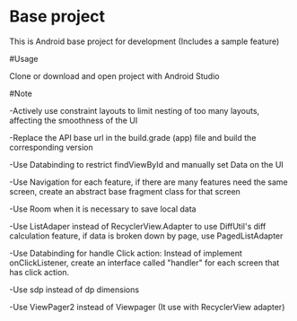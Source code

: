 # Base project

This is Android base project for development (Includes a sample feature)

#Usage

Clone or download and open project with Android Studio

#Note

-Actively use constraint layouts to limit nesting of too many layouts, affecting the smoothness of the UI

-Replace the API base url in the build.grade (app) file and build the corresponding version

-Use Databinding to restrict findViewById and manually set Data on the UI

-Use Navigation for each feature, if there are many features need the same screen, create an abstract base fragment class for that screen

-Use Room when it is necessary to save local data

-Use ListAdaper instead of RecyclerView.Adapter to use DiffUtil's diff calculation feature, if data is broken down by page, use PagedListAdapter

-Use Databinding for handle Click action: Instead of implement onClickListener, create an interface called "handler" for each screen that has click action.

-Use sdp instead of dp dimensions

-Use ViewPager2 instead of Viewpager (It use with RecyclerView adapter)
